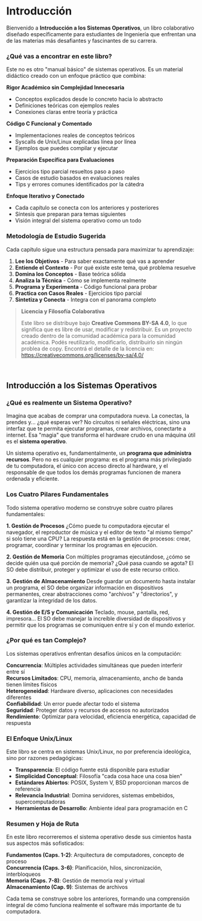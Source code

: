 # Introducción

Bienvenido a **Introducción a los Sistemas Operativos**, un libro colaborativo diseñado específicamente para estudiantes de Ingeniería que enfrentan una de las materias más desafiantes y fascinantes de su carrera.


### ¿Qué vas a encontrar en este libro?

Este no es otro "manual básico" de sistemas operativos. Es un material didáctico creado con un enfoque práctico que combina:

**Rigor Académico sin Complejidad Innecesaria**
- Conceptos explicados desde lo concreto hacia lo abstracto
- Definiciones teóricas con ejemplos reales
- Conexiones claras entre teoría y práctica

**Código C Funcional y Comentado**
- Implementaciones reales de conceptos teóricos
- Syscalls de Unix/Linux explicadas línea por línea
- Ejemplos que puedes compilar y ejecutar

**Preparación Específica para Evaluaciones**
- Ejercicios tipo parcial resueltos paso a paso
- Casos de estudio basados en evaluaciones reales
- Tips y errores comunes identificados por la cátedra

**Enfoque Iterativo y Conectado**
- Cada capítulo se conecta con los anteriores y posteriores
- Síntesis que preparan para temas siguientes
- Visión integral del sistema operativo como un todo

### Metodología de Estudio Sugerida

Cada capítulo sigue una estructura pensada para maximizar tu aprendizaje:

1. **Lee los Objetivos** - Para saber exactamente qué vas a aprender
2. **Entiende el Contexto** - Por qué existe este tema, qué problema resuelve
3. **Domina los Conceptos** - Base teórica sólida
4. **Analiza la Técnica** - Cómo se implementa realmente
5. **Programa y Experimenta** - Código funcional para probar
6. **Practica con Casos Reales** - Ejercicios tipo parcial
7. **Sintetiza y Conecta** - Integra con el panorama completo


> **Licencia y Filosofía Colaborativa**
> 
> Este libro se distribuye bajo **Creative Commons BY-SA 4.0**, lo que significa que es libre de usar, modificar y redistribuir. Es un proyecto creado dentro de la comunidad académica para la comunidad académica.
Podés reutilizarlo, modificarlo, distribuirlo sin ningún problea de copy. Encontrá el detalle de la licencia en: https://creativecommons.org/licenses/by-sa/4.0/
<br>

## Introducción a los Sistemas Operativos

### ¿Qué es realmente un Sistema Operativo?

Imagina que acabas de comprar una computadora nueva. La conectas, la prendes y... ¿qué esperas ver? No circuitos ni señales eléctricas, sino una interfaz que te permita ejecutar programas, crear archivos, conectarte a internet. Esa "magia" que transforma el hardware crudo en una máquina útil es el **sistema operativo**.

Un sistema operativo es, fundamentalmente, un **programa que administra recursos**. Pero no es cualquier programa: es el programa más privilegiado de tu computadora, el único con acceso directo al hardware, y el responsable de que todos los demás programas funcionen de manera ordenada y eficiente.

### Los Cuatro Pilares Fundamentales

Todo sistema operativo moderno se construye sobre cuatro pilares fundamentales:

**1. Gestión de Procesos**
¿Cómo puede tu computadora ejecutar el navegador, el reproductor de música y el editor de texto "al mismo tiempo" si solo tiene una CPU? La respuesta está en la gestión de procesos: crear, programar, coordinar y terminar los programas en ejecución.

**2. Gestión de Memoria** 
Con múltiples programas ejecutándose, ¿cómo se decide quién usa qué porción de memoria? ¿Qué pasa cuando se agota? El SO debe distribuir, proteger y optimizar el uso de este recurso crítico.

**3. Gestión de Almacenamiento**
Desde guardar un documento hasta instalar un programa, el SO debe organizar información en dispositivos permanentes, crear abstracciones como "archivos" y "directorios", y garantizar la integridad de los datos.

**4. Gestión de E/S y Comunicación**
Teclado, mouse, pantalla, red, impresora... El SO debe manejar la increíble diversidad de dispositivos y permitir que los programas se comuniquen entre sí y con el mundo exterior.

### ¿Por qué es tan Complejo?

Los sistemas operativos enfrentan desafíos únicos en la computación:

**Concurrencia**: Múltiples actividades simultáneas que pueden interferir entre sí  
**Recursos Limitados**: CPU, memoria, almacenamiento, ancho de banda tienen límites físicos  
**Heterogeneidad**: Hardware diverso, aplicaciones con necesidades diferentes  
**Confiabilidad**: Un error puede afectar todo el sistema  
**Seguridad**: Proteger datos y recursos de accesos no autorizados  
**Rendimiento**: Optimizar para velocidad, eficiencia energética, capacidad de respuesta  

### El Enfoque Unix/Linux

Este libro se centra en sistemas Unix/Linux, no por preferencia ideológica, sino por razones pedagógicas:

- **Transparencia**: El código fuente está disponible para estudiar
- **Simplicidad Conceptual**: Filosofía "cada cosa hace una cosa bien"
- **Estándares Abiertos**: POSIX, System V, BSD proporcionan marcos de referencia
- **Relevancia Industrial**: Domina servidores, sistemas embebidos, supercomputadoras
- **Herramientas de Desarrollo**: Ambiente ideal para programación en C

### Resumen y Hoja de Ruta

En este libro recorreremos el sistema operativo desde sus cimientos hasta sus aspectos más sofisticados:

**Fundamentos (Caps. 1-2)**: Arquitectura de computadores, concepto de proceso  
**Concurrencia (Caps. 3-6)**: Planificación, hilos, sincronización, interbloqueos  
**Memoria (Caps. 7-8)**: Gestión de memoria real y virtual  
**Almacenamiento (Cap. 9)**: Sistemas de archivos  

Cada tema se construye sobre los anteriores, formando una comprensión integral de cómo funciona realmente el software más importante de tu computadora.
